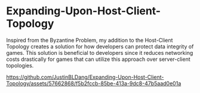 # Expanding-Upon-Host-Client-Topology
Inspired from the Byzantine Problem, my addition to the Host-Client Topology creates a solution for how developers can protect data integrity of games. This solution is beneficial to developers since it reduces networking costs drastically for games that can utilize this approach over server-client topologies.

https://github.com/JustinBLDang/Expanding-Upon-Host-Client-Topology/assets/57662868/f5b2fccb-85be-413a-9dc8-47b5aad0e01a

